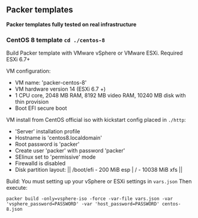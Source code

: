 ## Packer templates
**Packer templates fully tested on real infrastructure**

### CentOS 8 template `cd ./centos-8`
Build Packer template with VMware vSphere or VMware ESXi.
Required ESXi 6.7+

VM configuration:  
* VM name: 'packer-centos-8'
* VM hardware version 14 (ESXi 6.7 +)
* 1 CPU core, 2048 MB RAM, 8192 MB video RAM, 10240 MB disk with thin provision
* Boot EFI secure boot


VM install from CentOS official iso with kickstart config placed in `./http`:
* 'Server' installation profile
* Hostname is 'centos8.localdomain'
* Root password is 'packer'
* Create user 'packer' with password 'packer'
* SElinux set to 'permissive' mode
* Firewalld is disabled
* Disk partition layout: || /boot/efi - 200 MiB esp | / - 10038 MiB xfs ||  

Build:
You must setting up your vSphere or ESXi settings in `vars.json`
Then execute:

    packer build -only=vsphere-iso -force -var-file vars.json -var 'vsphere_password=PASSWORD' -var 'host_password=PASSWORD' centos-8.json
